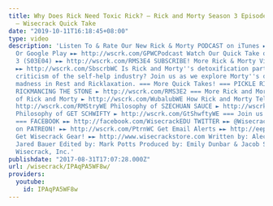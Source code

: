 ```yaml
---
title: Why Does Rick Need Toxic Rick? – Rick and Morty Season 3 Episode 6 Breakdown
  – Wisecrack Quick Take
date: "2019-10-11T16:18:45+08:00"
type: video
description: 'Listen To & Rate Our New Rick & Morty PODCAST on iTunes ►► http://wscrk.com/WisecrackPodcast
  Or Google Play ►► http://wscrk.com/GPWCPodcast Watch Our Quick Take on VINDICATORS
  3 (S03E04) ►► http://wscrk.com/RMS3E4 SUBSCRIBE! More Rick & Morty Videos Coming!
  ►► http://wscrk.com/SbscrbWC Is Rick and Morty''s detoxification part of a larger
  criticism of the self-help industry? Join us as we explore Morty''s descent into
  madness in Rest and Ricklaxation. === More Quick Takes! === PICKLE RICK ► http://wscrk.com/RMS3E3
  RICKMANCING THE STONE ► http://wscrk.com/RMS3E2 === More Rick and Morty! === Philosophy
  of Rick and Morty ► http://wscrk.com/WubalubWE How Rick and Morty Tell a Story ►
  http://wscrk.com/RMStryWE Philosophy of SZECHUAN SAUCE ► http://wscrk.com/SzhnScWE
  Philosophy of GET SCHWIFTY ► http://wscrk.com/GtShwftyWE === Join us on Social Media!
  === FACEBOOK ►► http://facebook.com/WisecrackEDU TWITTER ►► @Wisecrack Support Wisecrack
  on PATREON! ►► http://wscrk.com/PtrnWC Get Email Alerts ►► http://eepurl.com/bcSRD9
  Get Wisecrack Gear! ►► http://www.wisecrackstore.com Written by: Alec Opperman &
  Jared Bauer Edited by: Mark Potts Produced by: Emily Dunbar & Jacob Salamon © 2017
  Wisecrack, Inc.'
publishdate: "2017-08-31T17:07:28.000Z"
url: /wisecrack/IPAqPA5WF8w/
providers:
  youtube:
    id: IPAqPA5WF8w
---
```

